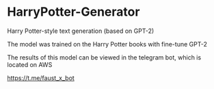 # HarryPotter-Generator
Harry Potter-style text generation (based on GPT-2)

The model was trained on the Harry Potter books with fine-tune GPT-2

The results of this model can be viewed in the telegram bot, which is located on AWS

https://t.me/faust_x_bot
